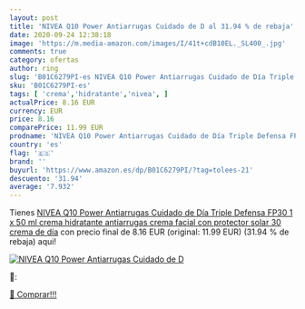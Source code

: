 ```yaml
---
layout: post
title: 'NIVEA Q10 Power Antiarrugas Cuidado de D al 31.94 % de rebaja'
date: 2020-09-24 12:38:18
image: 'https://m.media-amazon.com/images/I/41t+cdB10EL._SL400_.jpg'
comments: true
category: ofertas
author: ring
slug: 'B01C6279PI-es NIVEA Q10 Power Antiarrugas Cuidado de Día Triple Defensa...'
sku: 'B01C6279PI-es'
tags: [ 'crema','hidratante','nivea', ]
actualPrice: 8.16 EUR
currency: EUR
price: 8.16
comparePrice: 11.99 EUR
prodname: 'NIVEA Q10 Power Antiarrugas Cuidado de Día Triple Defensa FP30  1 x 50 ml   crema hidratante antiarrugas  crema facial con protector solar 30  crema de día'
country: 'es'
flag: '🇪🇸'
brand: ''
buyurl: 'https://www.amazon.es/dp/B01C6279PI/?tag=tolees-21'
descuento: '31.94'
average: '7.932'
---
```


Tienes [NIVEA Q10 Power Antiarrugas Cuidado de Día Triple Defensa FP30  1 x 50 ml   crema hidratante antiarrugas  crema facial con protector solar 30  crema de día](https://www.amazon.es/dp/B01C6279PI/?tag=tolees-21) con precio final de  8.16 EUR (original: 11.99 EUR) (31.94 %  de rebaja) aqui!

[![NIVEA Q10 Power Antiarrugas Cuidado de D](https://m.media-amazon.com/images/I/41t+cdB10EL._SL400_.jpg)](https://www.amazon.es/dp/B01C6279PI/?tag=tolees-21)

🔎:


[🛒 Comprar!!!](https://www.amazon.es/dp/B01C6279PI/?tag=tolees-21)

